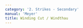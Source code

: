 ```yaml
---
category: '2. Strikes - Secondary'
manual: 'Meyer'
title: Winding Cut / Windthau
---
```


<link rel="import" href="/bower_components/polymer/polymer.html">
<link rel="import" href="shared-styles.html">

<dom-module id="{{ page.url | split:'/' | last | remove: '.html' }}-element">
  <template>
    <style include="shared-styles">
      :host {
        display: block;

        padding: 10px;
      }
    </style>

    <div class="card">
      <h1>{{ page.title }}</h1>
      <blockquote><p>The Winding Cut is done in the following manner: if your opponent cuts at you from above, then cut from below with crossed hands from your left onto his sword, so that your pommel sticks out under your right arm. And as soon as it clashes, step with your left foot out from him well toward your left side, withdraw your pommel again in a loop back out toward your left side, so that in the impetus, your long edge connects with his head over his right arm behind his blade, or hits over his right arm (concerning which see the large figure on the right in Image H), and so that your sword flies out by your side; and quickly cut back opposite to it with the Cross; thus it is done.</p></blockquote>

      <img style="width:600px;" class="card-image" src="/manuals/meyer/images/strikes/windthau-illustration.jpg">

    </div>
  </template>

  <script>
    Polymer({
      is: '{{ page.url | split:'/' | last | remove: '.html' }}-element',
    });
  </script>
</dom-module>